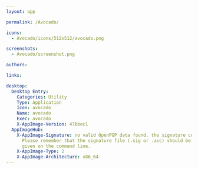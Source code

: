 ```yaml
---
layout: app

permalink: /Avocado/

icons:
  - Avocado/icons/512x512/avocado.png

screenshots:
  - Avocado/screenshot.png

authors:

links:

desktop:
  Desktop Entry:
    Categories: Utility
    Type: Application
    Icon: avocado
    Name: avocado
    Exec: avocado
    X-AppImage-Version: 47bbec1
  AppImageHub:
    X-AppImage-Signature: no valid OpenPGP data found. the signature could not be verified.
      Please remember that the signature file (.sig or .asc) should be the first file
      given on the command line.
    X-AppImage-Type: 2
    X-AppImage-Architecture: x86_64
---
```

